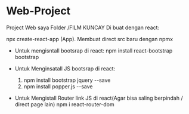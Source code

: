 # Web-Project
Project Web saya 
Folder /FILM KUNCAY
Di buat dengan react:

npx create-react-app (App). Membuat direct src baru dengan npmx

- Untuk mengisntall bootsrap di react:
    npm install react-bootstrap bootstrap

- Untuk Menginsatall JS bootsrap di react:
   1) npm install bootstrap jquery --save
   2) npm install popper.js --save

- Untuk Mengistall Router link JS di react(Agar bisa saling berpindah / direct page lain)
     npm i react-router-dom